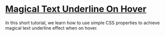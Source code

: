 # [Magical Text Underline On Hover](https://codepen.io/edwinchen85/pen/Bdrpqp)

In this short tutorial, we learn how to use simple CSS properties to achieve magical text underline effect when on hover.
